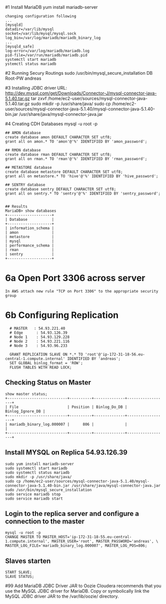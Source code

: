 #1 Install MariaDB
    yum install mariadb-server

    changing configuration following
    ...
    [mysqld]
    datadir=/var/lib/mysql
    socket=/var/lib/mysql/mysql.sock
    log_bin=/var/log/mariadb/mariadb_binary_log
    ...
    [mysqld_safe]
    log-error=/var/log/mariadb/mariadb.log
    pid-file=/var/run/mariadb/mariadb.pid
    systemctl start mariadb
    ystemctl status mariadb
  
#2 Running Secury Routings
    sudo /usr/bin/mysql_secure_installation
    DB Root-PW        andreas
  
#3 Installing JDBC driver
    URL: http://dev.mysql.com/get/Downloads/Connector-J/mysql-connector-java-5.1.40.tar.gz
    tar zxvf /home/ec2-user/sources/mysql-connector-java-5.1.40.tar.gz
    sudo mkdir -p /usr/share/java/
    sudo cp /home/ec2-user/sources/mysql-connector-java-5.1.40/mysql-connector-java-5.1.40-bin.jar /usr/share/java/mysql-connector-java.jar
   
#4 Creating CDH Databases
    mysql -u root -p
   
    ## AMON database
    create database amon DEFAULT CHARACTER SET utf8;
    grant all on amon.* TO 'amon'@'%' IDENTIFIED BY 'amon_password';
    
    ## RMON database
    create database rman DEFAULT CHARACTER SET utf8;
    grant all on rman.* TO 'rman'@'%' IDENTIFIED BY 'rman_password';
    
    ## METASTORE database
    create database metastore DEFAULT CHARACTER SET utf8;
    grant all on metastore.* TO 'hive'@'%' IDENTIFIED BY 'hive_password';
    
    ## SENTRY database
    create database sentry DEFAULT CHARACTER SET utf8;
    grant all on sentry.* TO 'sentry'@'%' IDENTIFIED BY 'sentry_password';
    
    
    ## Results 
    MariaDB> show databases
    +--------------------+
    | Database           |
    +--------------------+
    | information_schema |
    | amon               |
    | metastore          |
    | mysql              |
    | performance_schema |
    | rman               |
    | sentry             |
    +--------------------+

# 6a Open Port 3306 across server

    In AWS attach new rule "TCP on Port 3306" to the appropriate security group

# 6b Configuring Replication

      # MASTER   : 54.93.221.40
      # Edge      : 54.93.126.39
      # Node 1    : 54.93.129.228
      # Node 2    : 54.93.221.116
      # Node 3    : 54.93.96.233

      GRANT REPLICATION SLAVE ON *.* TO 'root'@'ip-172-31-18-56.eu-central-1.compute.internal' IDENTIFIED BY 'andreas';
      SET GLOBAL binlog_format = 'ROW';
      FLUSH TABLES WITH READ LOCK;

     
      
## Checking Status on Master

    show master status;
    +---------------------------+----------+--------------+------------------+
    | File                      | Position | Binlog_Do_DB | Binlog_Ignore_DB |
    +---------------------------+----------+--------------+------------------+
    | mariadb_binary_log.000007 |      806 |              |                  |
    +---------------------------+----------+--------------+------------------+


## Install MYSQL on Replica 54.93.126.39
    sudo yum install mariadb-server
    sudo systemctl start mariadb
    sudo systemctl status mariadb
    sudo mkdir -p /usr/share/java/
    sudo cp /home/ec2-user/sources/mysql-connector-java-5.1.40/mysql-connector-java-5.1.40-bin.jar /usr/share/java/mysql-connector-java.jar
    sudo /usr/bin/mysql_secure_installation
    sudo service mariadb stop 
    sudo service mariadb start 
       
## Login to the replica server and configure a connection to the master
    
    mysql -u root -p
    CHANGE MASTER TO MASTER_HOST='ip-172-31-18-55.eu-central-1.compute.internal', MASTER_USER='root', MASTER_PASSWORD='andreas', \
    MASTER_LOG_FILE='mariadb_binary_log.000007', MASTER_LOG_POS=806;
    
## Slaves starten
    START SLAVE;
    SLAVE STATUS; 

#99 Add  MariaDB JDBC Driver JAR to Oozie
Cloudera recommends that you use the MySQL JDBC driver for MariaDB. 
Copy or symbolically link the MySQL JDBC driver JAR to the /var/lib/oozie/ directory.


    
